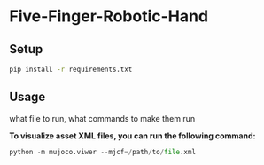 # Five-Finger-Robotic-Hand

## Setup

```bash
pip install -r requirements.txt
```

## Usage

what file to run, what commands to make them run

**To visualize asset XML files, you can run the following command:**
```python
python -m mujoco.viwer --mjcf=/path/to/file.xml
```

## 
